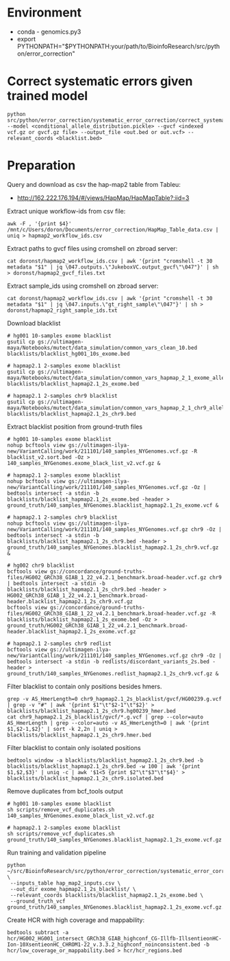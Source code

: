 # Environment
- conda - genomics.py3
- export PYTHONPATH="$PYTHONPATH:your/path/to/BioinfoResearch/src/python/error_correction"

# Correct systematic errors given trained model
```
python src/python/error_correction/systematic_error_correction/correct_systematic_errors.py --model <conditional_allele_distribution.pickle> --gvcf <indexed vcf.gz or gvcf.gz file> --output_file <out.bed or out.vcf> --relevant_coords <blacklist.bed>
```
# Preparation

Query and download as csv the hap-map2 table from Tableu:
- http://162.222.176.194/#/views/HapMap/HapMapTable?:iid=3

Extract unique workflow-ids from csv file:
```
awk -F , '{print $4}' /mnt/c/Users/doron/Documents/error_correction/HapMap_Table_data.csv | uniq > hapmap2_workflow_ids.csv
```

Extract paths to gvcf files using cromshell on zbroad server:
```
cat doronst/hapmap2_workflow_ids.csv | awk '{print "cromshell -t 30 metadata "$1" | jq \047.outputs.\"JukeboxVC.output_gvcf\"\047"}' | sh > doronst/hapmap2_gvcf_files.txt
```

Extract sample_ids using cromshell on zbroad server:
```
cat doronst/hapmap2_workflow_ids.csv | awk '{print "cromshell -t 30 metadata "$1" | jq \047.inputs.\"gt_right_sample\"\047"}' | sh > doronst/hapmap2_right_sample_ids.txt
```

Download blacklist
```
# hg001 10-samples exome blacklist
gsutil cp gs://ultimagen-maya/Notebooks/mutect/data_simulation/common_vars_clean_10.bed blacklists/blacklist_hg001_10s_exome.bed

# hapmap2.1 2-samples exome blacklist 
gsutil cp gs://ultimagen-maya/Notebooks/mutect/data_simulation/common_vars_hapmap_2_1_exome_allele_1_again.bed blacklists/blacklist_hapmap2.1_2s_exome.bed

# hapmap2.1 2-samples chr9 blacklist
gsutil cp gs://ultimagen-maya/Notebooks/mutect/data_simulation/common_vars_hapmap_2_1_chr9_allele_1_again.bed blacklists/blacklist_hapmap2.1_2s_chr9.bed
```

Extract blacklist position from ground-truth files
```
# hg001 10-samples exome blacklist
nohup bcftools view gs://ultimagen-ilya-new/VariantCalling/work/211101/140_samples_NYGenomes.vcf.gz -R blacklist_v2.sort.bed -Oz > 140_samples_NYGenomes.exome_black_list_v2.vcf.gz &

# hapmap2.1 2-samples exome blacklist
nohup bcftools view gs://ultimagen-ilya-new/VariantCalling/work/211101/140_samples_NYGenomes.vcf.gz -Oz | bedtools intersect -a stdin -b blacklists/blacklist_hapmap2.1_2s_exome.bed -header > ground_truth/140_samples_NYGenomes.blacklist_hapmap2.1_2s_exome.vcf &

# hapmap2.1 2-samples chr9 blacklist
nohup bcftools view gs://ultimagen-ilya-new/VariantCalling/work/211101/140_samples_NYGenomes.vcf.gz chr9 -Oz | bedtools intersect -a stdin -b blacklists/blacklist_hapmap2.1_2s_chr9.bed -header > ground_truth/140_samples_NYGenomes.blacklist_hapmap2.1_2s_chr9.vcf.gz &

# hg002 chr9 blacklist
bcftools view gs://concordance/ground-truths-files/HG002_GRCh38_GIAB_1_22_v4.2.1_benchmark.broad-header.vcf.gz chr9 | bedtools intersect -a stdin -b blacklists/blacklist_hapmap2.1_2s_chr9.bed -header > HG002_GRCh38_GIAB_1_22_v4.2.1_benchmark.broad-header.blacklist_hapmap2.1_2s_chr9.vcf.gz
bcftools view gs://concordance/ground-truths-files/HG002_GRCh38_GIAB_1_22_v4.2.1_benchmark.broad-header.vcf.gz -R blacklists/blacklist_hapmap2.1_2s_exome.bed -Oz > ground_truth/HG002_GRCh38_GIAB_1_22_v4.2.1_benchmark.broad-header.blacklist_hapmap2.1_2s_exome.vcf.gz

# hapmap2.1 2-samples chr9 redlist
bcftools view gs://ultimagen-ilya-new/VariantCalling/work/211101/140_samples_NYGenomes.vcf.gz chr9 -Oz | bedtools intersect -a stdin -b redlists/discordant_variants_2s.bed -header > ground_truth/140_samples_NYGenomes.redlist_hapmap2.1_2s_chr9.vcf.gz &   
```

Filter blacklist to contain only positions besides hmers.
```
grep -v AS_HmerLength=0 chr9_hapmap2.1_2s_blacklist/gvcf/HG00239.g.vcf | grep -v "#" | awk '{print $1"\t"$2-1"\t"$2}' > blacklists/blacklist_hapmap2.1_2s_chr9.hg00239_hmer.bed
cat chr9_hapmap2.1_2s_blacklist/gvcf/*.g.vcf | grep --color=auto AS_HmerLength | grep --color=auto -v AS_HmerLength=0 | awk '{print $1,$2-1,$2}' | sort -k 2,2n | uniq > blacklists/blacklist_hapmap2.1_2s_chr9.hmer.bed
```

Filter blacklist to contain only isolated positions
```
bedtools window -a blacklists/blacklist_hapmap2.1_2s_chr9.bed -b blacklists/blacklist_hapmap2.1_2s_chr9.bed -w 100 | awk '{print $1,$2,$3}' | uniq -c | awk '$1<5 {print $2"\t"$3"\t"$4}' > blacklists/blacklist_hapmap2.1_2s_chr9.isolated.bed
```

Remove duplicates from bcf_tools output
```
# hg001 10-samples exome blacklist
sh scripts/remove_vcf_duplicates.sh 140_samples_NYGenomes.exome_black_list_v2.vcf.gz

# hapmap2.1 2-samples exome blacklist
sh scripts/remove_vcf_duplicates.sh ground_truth/140_samples_NYGenomes.blacklist_hapmap2.1_2s_exome.vcf.gz
```

Run training and validation pipeline
```
python ~/src/BioinfoResearch/src/python/error_correction/systematic_error_correction/pipeline.py \
 --inputs_table hap_map2_inputs.csv \
 --out_dir exome_hapmap2.1_2s_blacklist/ \
 --relevant_coords blacklists/blacklist_hapmap2.1_2s_exome.bed \
 --ground_truth_vcf ground_truth/140_samples_NYGenomes.blacklist_hapmap2.1_2s_exome.vcf.gz.nodup.vcf.gz
```

Create HCR with high coverage and mappability:
```
bedtools subtract -a hcr/HG002_HG001_intersect_GRCh38_GIAB_highconf_CG-Illfb-IllsentieonHC-Ion-10XsentieonHC_CHROM1-22_v.3.3.2_highconf_noinconsistent.bed -b hcr/low_coverage_or_mappability.bed > hcr/hcr_regions.bed
```
